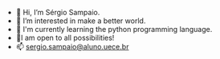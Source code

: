 - 👋 Hi, I’m Sérgio Sampaio.
- 👀 I’m interested in make a better world.
- 🌱 I'm currently learning the python programming language.
- 💞I am open to all possibilities!
- 📫 sergio.sampaio@aluno.uece.br

<!---
Sergiosampjr/Sergiosampjr is a ✨ special ✨ repository because its `README.md` (this file) appears on your GitHub profile.
You can click the Preview link to take a look at your changes.
--->
